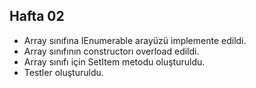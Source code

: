 ## Hafta 02
* Array sınıfına IEnumerable arayüzü implemente edildi.
* Array sınıfının constructorı overload edildi.
* Array sınıfı için SetItem metodu oluşturuldu.
* Testler oluşturuldu.

